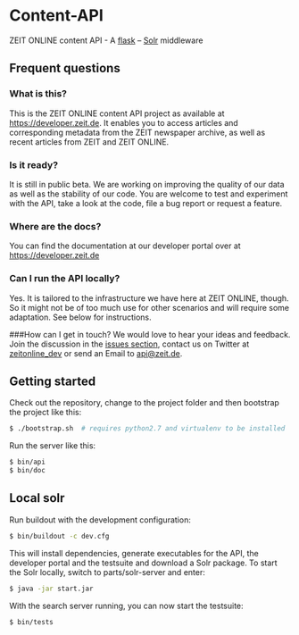 # Content-API

ZEIT ONLINE content API - A [flask](http://flask.pocoo.org/) –
[Solr](http://lucene.apache.org/solr/) middleware


## Frequent questions

### What is this?
This is the ZEIT ONLINE content API project as available at
https://developer.zeit.de. It enables you to access articles and corresponding
metadata from the ZEIT newspaper archive, as well as recent articles from ZEIT
and ZEIT ONLINE.

### Is it ready?
It is still in public beta. We are working on improving the quality of our data
as well as the stability of our code. You are welcome to test and experiment
with the API, take a look at the code, file a bug report or request a feature.

### Where are the docs?
You can find the documentation at our developer portal over at
https://developer.zeit.de

### Can I run the API locally?
Yes. It is tailored to the infrastructure we have here at ZEIT ONLINE, though.
So it might not be of too much use for other scenarios and will require some
adaptation. See below for instructions.

###How can I get in touch?
We would love to hear your ideas and feedback. Join the discussion in the
[issues section](http://github.com/ZeitOnline/content-api/issues), contact us
on Twitter at [zeitonline_dev](http://twitter.com/zeitonline_dev) or send an
Email to [api@zeit.de](mailto:api@zeit.de).


## Getting started

Check out the repository, change to the project folder and then bootstrap the
project like this:
```bash
$ ./bootstrap.sh  # requires python2.7 and virtualenv to be installed
```

Run the server like this:
```bash
$ bin/api
$ bin/doc
```

## Local solr

Run buildout with the development configuration:
```bash
$ bin/buildout -c dev.cfg
```

This will install dependencies, generate executables for the API, the developer
portal and the testsuite and download a Solr package. To start the Solr
locally, switch to parts/solr-server and enter:
```bash
$ java -jar start.jar
```

With the search server running, you can now start the testsuite:
```bash
$ bin/tests
```
